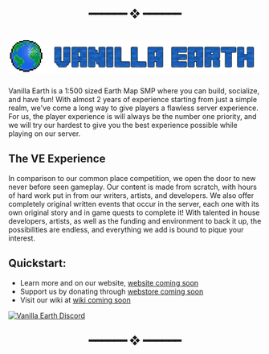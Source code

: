 <!--This readme is shit lol-->


<h2 align="center"> ━━━━━━  ❖  ━━━━━━ </h2>


<h1 align="center"> <img src="https://raw.githubusercontent.com/VanillaEarth/.github/main/profile/assets/newheader.png"> </h1>



Vanilla Earth is a 1:500 sized Earth Map SMP where you can build, socialize, and have fun! With almost 2 years of experience starting from just a simple realm, we've come a long way to give players a flawless server experience. For us, the player experience is will always be the number one priority, and we will try our hardest to give you the best experience possible while playing on our server.


## The VE Experience

In comparison to our common place competition, we open the door to new never before seen gameplay. Our content is made from scratch, with hours of hard work put in from our writers, artists, and developers. We also offer completely original written events that occur in the server, each one with its own original story and in game quests to complete it! With talented in house developers, artists, as well as the funding and environment to back it up, the possibilities are endless, and everything we add is bound to pique your interest.

## Quickstart:
- Learn more and on our website, [website coming soon]()
- Support us by donating through [webstore coming soon]()
- Visit our wiki at [wiki coming soon]()

<a href="https://discord.gg/tQxMhDeQt2" align = "center">
         <img alt="Vanilla Earth Discord" src="https://discord.com/api/guilds/918270591499403304/widget.png?style=banner2">
</a>


<h2 align="center"> ━━━━━━  ❖  ━━━━━━ </h2>